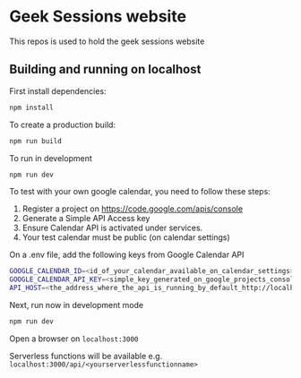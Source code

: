 # Geek Sessions website

This repos is used to hold the geek sessions website

## Building and running on localhost

First install dependencies:

```sh
npm install
```

To create a production build:

```sh
npm run build
```

To run in development

```sh
npm run dev
```

To test with your own google calendar, you need to follow these steps:
1) Register a project on https://code.google.com/apis/console
2) Generate a Simple API Access key
3) Ensure Calendar API is activated under services.
4) Your test calendar must be public (on calendar settings)

On a .env file, add the following keys from Google Calendar API
```sh
GOOGLE_CALENDAR_ID=<id_of_your_calendar_available_on_calendar_settings>
GOOGLE_CALENDAR_API_KEY=<simple_key_generated_on_google_projects_console>
API_HOST=<the_address_where_the_api_is_running_by_default_http://localhost:3000>
```

Next, run now in development mode
```sh
npm run dev
```

Open a browser on `localhost:3000`

Serverless functions will be available e.g. `localhost:3000/api/<yourserverlessfunctionname>`